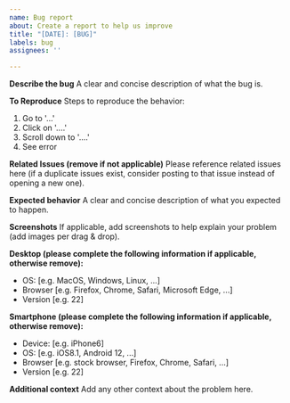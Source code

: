 ```yaml
---
name: Bug report
about: Create a report to help us improve
title: "[DATE]: [BUG]"
labels: bug
assignees: ''

---
```


**Describe the bug**
A clear and concise description of what the bug is.

**To Reproduce**
Steps to reproduce the behavior:
1. Go to '...'
2. Click on '....'
3. Scroll down to '....'
4. See error

**Related Issues (remove if not applicable)**
Please reference related issues here (if a duplicate issues exist, consider posting to that issue instead of opening a new one).

**Expected behavior**
A clear and concise description of what you expected to happen.

**Screenshots**
If applicable, add screenshots to help explain your problem (add images per drag & drop).

**Desktop (please complete the following information if applicable, otherwise remove):**
 - OS: [e.g. MacOS, Windows, Linux, ...]
 - Browser [e.g. Firefox, Chrome, Safari, Microsoft Edge, ...]
 - Version [e.g. 22]

**Smartphone (please complete the following information if applicable, otherwise remove):**
 - Device: [e.g. iPhone6]
 - OS: [e.g. iOS8.1, Android 12, ...]
 - Browser [e.g. stock browser, Firefox, Chrome, Safari, ...]
 - Version [e.g. 22]

**Additional context**
Add any other context about the problem here.
